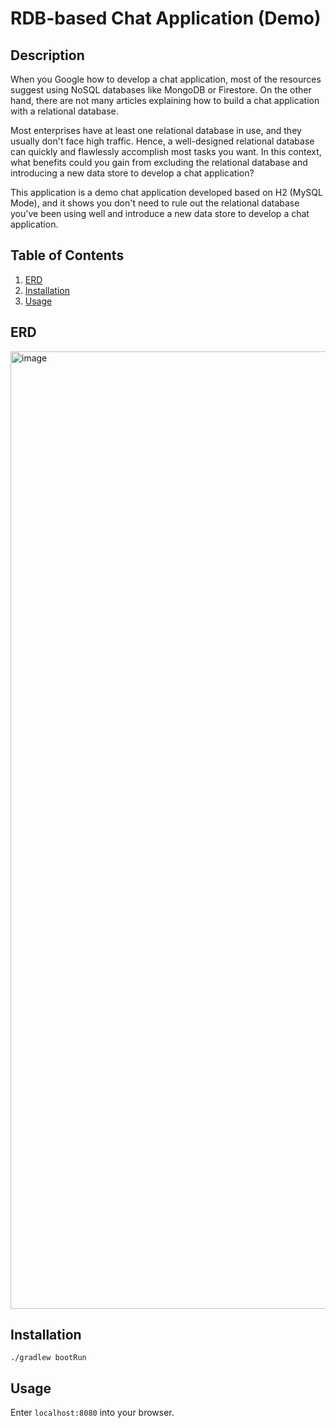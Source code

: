 # RDB-based Chat Application (Demo)

## Description

When you Google how to develop a chat application, most of the resources suggest using NoSQL databases like MongoDB or Firestore. On
the other hand, there are not many articles explaining how to build a chat application with a relational database.

Most enterprises have at least one relational database in use, and they usually don't face high traffic. Hence, a
well-designed relational database can quickly and flawlessly accomplish most tasks you want. In this context, what
benefits could you gain from excluding the relational database and introducing a new data store to develop a chat
application?

This application is a demo chat application developed based on H2 (MySQL Mode), and it shows you don't need to rule out the relational
database you've been using well and introduce a new data store to develop a chat application.

## Table of Contents

1. [ERD](#erd)
2. [Installation](#installation)
3. [Usage](#usage)

## ERD

<img width="1532" alt="image" src="https://github.com/shirohoo/chat-mysql/assets/71188307/abf48152-5ee8-4b19-937a-86d70cb1c93b">

## Installation

```shell
./gradlew bootRun
```

## Usage

Enter `localhost:8080` into your browser. 
